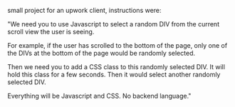 small project for an upwork client, 
instructions were: 

"We need you to use Javascript to select a random DIV from the current scroll view the user is seeing.

For example, if the user has scrolled to the bottom of the page, only one of the DIVs at the bottom of the page would be randomly selected.

Then we need you to add a CSS class to this randomly selected DIV. It will hold this class for a few seconds. Then it would select another randomly selected DIV.

Everything will be Javascript and CSS. No backend language."
